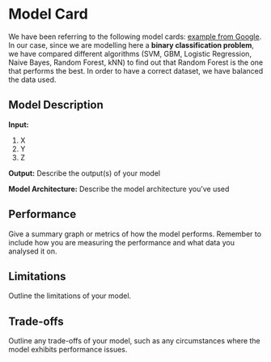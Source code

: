 # Model Card

We have been referring to the following model cards: [example from Google](https://modelcards.withgoogle.com/model-reports).
In our case, since we are modelling here a **binary classification problem**, we have compared different algorithms (SVM, GBM, Logistic Regression, Naive Bayes, Random Forest, kNN) to find out that Random Forest is the one that performs the best. In order to have a correct dataset, we have balanced the data used.

## Model Description

**Input:**
  1. X <br>
  2. Y <br>
  3. Z <br>
  
**Output:** Describe the output(s) of your model

**Model Architecture:** Describe the model architecture you’ve used

## Performance

Give a summary graph or metrics of how the model performs. Remember to include how you are measuring the performance and what data you analysed it on. 

## Limitations

Outline the limitations of your model.

## Trade-offs

Outline any trade-offs of your model, such as any circumstances where the model exhibits performance issues. 
